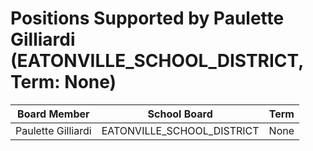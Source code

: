# Positions Supported by Paulette Gilliardi (EATONVILLE_SCHOOL_DISTRICT, Term: None)

| Board Member | School Board | Term |
|--------------|--------------|------|
| Paulette Gilliardi | EATONVILLE_SCHOOL_DISTRICT | None |

